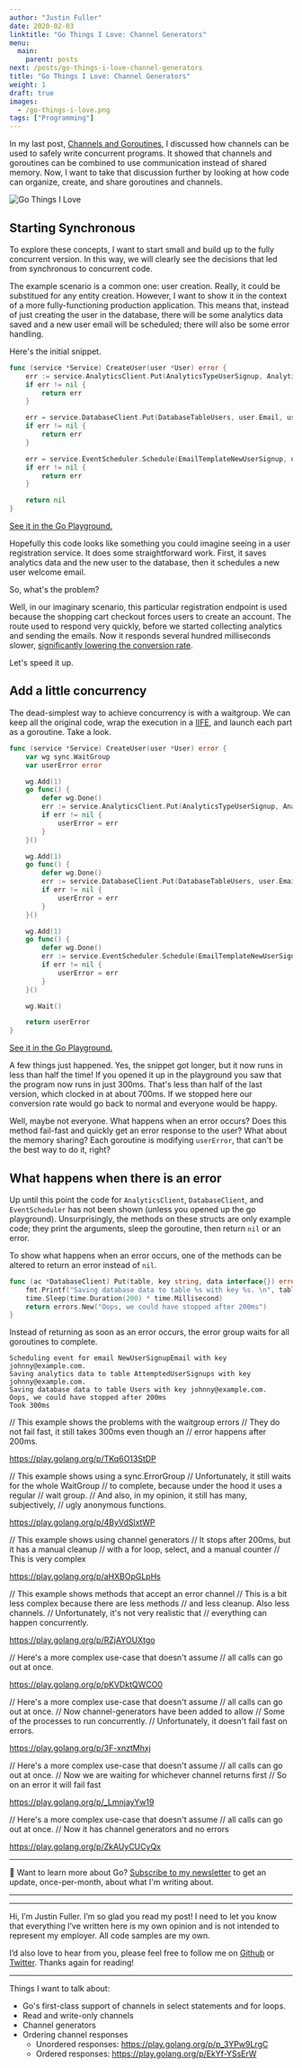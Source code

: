 ```yaml
---
author: "Justin Fuller"
date: 2020-02-03
linktitle: "Go Things I Love: Channel Generators"
menu:
  main:
    parent: posts
next: /posts/go-things-i-love-channel-generators
title: "Go Things I Love: Channel Generators"
weight: 1
draft: true
images:
  - /go-things-i-love.png
tags: ["Programming"]
---
```


In my last post, [Channels and Goroutines](/2020/01/go-things-i-love-channels-and-goroutines/), I discussed how channels can be used to safely write concurrent programs. It showed that channels and goroutines can be combined to use communication instead of shared memory. Now, I want to take that discussion further by looking at how code can organize, create, and share goroutines and channels.

<!--more-->

![Go Things I Love](/go-things-i-love.png)

## Starting Synchronous

To explore these concepts, I want to start small and build up to the fully concurrent version. In this way, we will clearly see the decisions that led from synchronous to concurrent code.

The example scenario is a common one: user creation. Really, it could be substitued for any entity creation. However, I want to show it in the context of a more fully-functioning production application. This means that, instead of just creating the user in the database, there will be some analytics data saved and a new user email will be scheduled; there will also be some error handling.

Here's the initial snippet.

```go
func (service *Service) CreateUser(user *User) error {
	err := service.AnalyticsClient.Put(AnalyticsTypeUserSignup, AnalyticsStateUserSignupStarted, user.Email)
	if err != nil {
		return err
	}

	err = service.DatabaseClient.Put(DatabaseTableUsers, user.Email, user)
	if err != nil {
		return err
	}

	err = service.EventScheduler.Schedule(EmailTemplateNewUserSignup, user.Email, user)
	if err != nil {
		return err
	}

	return nil
}
```

[See it in the Go Playground.](https://play.golang.org/p/v2QKP3Q1bIC)

Hopefully this code looks like something you could imagine seeing in a user registration service. It does some straightforward work. First, it saves analytics data and the new user to the database, then it schedules a new user welcome email.

So, what's the problem?

Well, in our imaginary scenario, this particular registration endpoint is used because the shopping cart checkout forces users to create an account. The route used to respond very quickly, before we started collecting analytics and sending the emails. Now it responds several hundred milliseconds slower, [significantly lowering the conversion rate](https://www.fastcompany.com/1825005/how-one-second-could-cost-amazon-16-billion-sales).

Let's speed it up.

## Add a little concurrency

The dead-simplest way to achieve concurrency is with a waitgroup. We can keep all the original code, wrap the execution in a [IIFE](https://en.wikipedia.org/wiki/Immediately_invoked_function_expression), and launch each part as a goroutine. Take a look.

```go
func (service *Service) CreateUser(user *User) error {
	var wg sync.WaitGroup
	var userError error

	wg.Add(1)
	go func() {
		defer wg.Done()
		err := service.AnalyticsClient.Put(AnalyticsTypeUserSignup, AnalyticsStateUserSignupStarted, user.Email)
		if err != nil {
			userError = err
		}
	}()

	wg.Add(1)
	go func() {
		defer wg.Done()
		err := service.DatabaseClient.Put(DatabaseTableUsers, user.Email, user)
		if err != nil {
			userError = err
		}
	}()

	wg.Add(1)
	go func() {
		defer wg.Done()
		err := service.EventScheduler.Schedule(EmailTemplateNewUserSignup, user.Email, user)
		if err != nil {
			userError = err
		}
	}()

	wg.Wait()

	return userError
}
```

[See it in the Go Playground.](https://play.golang.org/p/BgLqfb2d_pm)

A few things just happened. Yes, the snippet got longer, but it now runs in less than half the time! If you opened it up in the playground you saw that the program now runs in just 300ms. That's less than half of the last version, which clocked in at about 700ms. If we stopped here our conversion rate would go back to normal and everyone would be happy.

Well, maybe not everyone. What happens when an error occurs? Does this method fail-fast and quickly get an error response to the user? What about the memory sharing? Each goroutine is modifying `userError`, that can't be the best way to do it, right?

## What happens when there is an error

Up until this point the code for `AnalyticsClient`, `DatabaseClient`, and `EventScheduler` has not been shown (unless you opened up the go playground). Unsurprisingly, the methods on these structs are only example code; they print the arguments, sleep the goroutine, then return `nil` or an error.

To show what happens when an error occurs, one of the methods can be altered to return an error instead of `nil`.

```go
func (ac *DatabaseClient) Put(table, key string, data interface{}) error {
	fmt.Printf("Saving database data to table %s with key %s. \n", table, key)
	time.Sleep(time.Duration(200) * time.Millisecond)
	return errors.New("Oops, we could have stopped after 200ms")
}
```

Instead of returning as soon as an error occurs, the error group waits for all goroutines to complete.

```
Scheduling event for email NewUserSignupEmail with key johnny@example.com. 
Saving analytics data to table AttemptedUserSignups with key johnny@example.com. 
Saving database data to table Users with key johnny@example.com. 
Oops, we could have stopped after 200ms
Took 300ms
```

// This example shows the problems with the waitgroup errors
// They do not fail fast, it still takes 300ms even though an
// error happens after 200ms.

https://play.golang.org/p/TKq6O13StDP

// This example shows using a sync.ErrorGroup
// Unfortunately, it still waits for the whole WaitGroup
// to complete, because under the hood it uses a regular 
// wait group.
// And also, in my opinion, it still has many, subjectively,
// ugly anonymous functions.

https://play.golang.org/p/4ByVdSlxtWP

// This example shows using channel generators
// It stops after 200ms, but it has a manual cleanup
// with a for loop, select, and a manual counter
// This is very complex

https://play.golang.org/p/aHXBOpGLpHs

// This example shows methods that accept an error channel
// This is a bit less complex because there are less methods
// and less cleanup. Also less channels.
// Unfortunately, it's not very realistic that
// everything can happen concurrently.

https://play.golang.org/p/RZjAYOUXtgo

// Here's a more complex use-case that doesn't assume
// all calls can go out at once.

https://play.golang.org/p/pKVDktQWCO0

// Here's a more complex use-case that doesn't assume
// all calls can go out at once.
// Now channel-generators have been added to allow
// Some of the processes to run concurrently.
// Unfortunately, it doesn't fail fast on errors.

https://play.golang.org/p/3F-xnztMhxj

// Here's a more complex use-case that doesn't assume
// all calls can go out at once.
// Now we are waiting for whichever channel returns first
// So on an error it will fail fast

https://play.golang.org/p/_LmnjayYw19

// Here's a more complex use-case that doesn't assume
// all calls can go out at once.
// Now it has channel generators and no errors

https://play.golang.org/p/ZkAUyCUCyQx

---

👋 Want to learn more about Go? [Subscribe to my newsletter](https://justindfuller.us4.list-manage.com/subscribe?u=d48d0debd8d0bce3b77572097&id=0c1e610cac) to get an update, once-per-month, about what I'm writing about.

---




---

Hi, I’m Justin Fuller. I’m so glad you read my post! I need to let you know that everything I’ve written here is my own opinion and is not intended to represent my employer. All code samples are my own.

I’d also love to hear from you, please feel free to follow me on [Github](https://github.com/justindfuller) 
or [Twitter](https://twitter.com/justin_d_fuller). Thanks again for reading!

---

Things I want to talk about:
* Go's first-class support of channels in select statements and for loops.
* Read and write-only channels
* Channel generators
* Ordering channel responses
  * Unordered responses: https://play.golang.org/p/p_3YPw9LrgC
  * Ordered responses: https://play.golang.org/p/EkYf-YSsErW
  
